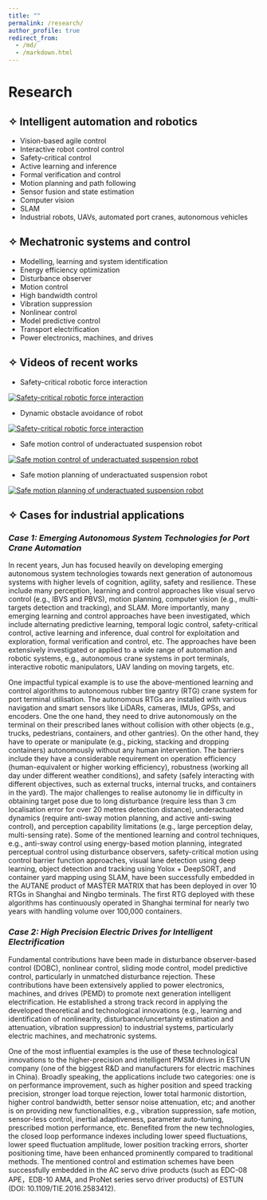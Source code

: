 ```yaml
---
title: ""
permalink: /research/
author_profile: true
redirect_from: 
  - /md/
  - /markdown.html
---
```


# Research


## ✧	Intelligent automation and robotics
  - Vision-based agile control<br>
  - Interactive robot control control<br>
  - Safety-critical control<br>
  - Active learning and inference<br>
  - Formal verification and control<br>
  - Motion planning and path following<br>
  - Sensor fusion and state estimation<br>
  - Computer vision<br>
  - SLAM<br>
  - Industrial robots, UAVs, automated port cranes, autonomous vehicles<br>

## ✧	Mechatronic systems and control
  - Modelling, learning and system identification<br>
  - Energy efficiency optimization<br>
  - Disturbance observer<br>
  - Motion control<br>
  - High bandwidth control<br>
  - Vibration suppression<br>
  - Nonlinear control<br>
  - Model predictive control<br>
  - Transport electrification<br>
  - Power electronics, machines, and drives<br>

## ✧  Videos of recent works
  - Safety-critical robotic force interaction <br>

[![Safety-critical robotic force interaction](https://img.youtube.com/vi/1Ag3sTgQKwM/0.jpg)](https://youtu.be/1Ag3sTgQKwM)

  - Dynamic obstacle avoidance of robot <br>

[![Safety-critical robotic force interaction](https://img.youtube.com/vi/W-Mg87ewiC8/0.jpg)](https://youtu.be/W-Mg87ewiC8)

  - Safe motion control of underactuated suspension robot <br>

[![Safe motion control of underactuated suspension robot](https://img.youtube.com/vi/rwwKk4ljFWI/0.jpg)](https://www.youtube.com/watch?v=rwwKk4ljFWI)

  - Safe motion planning of underactuated suspension robot <br>

[![Safe motion planning of underactuated suspension robot](https://img.youtube.com/vi/8Fh2PYZnidg/0.jpg)](https://www.youtube.com/watch?v=8Fh2PYZnidg)


## ✧	Cases for industrial applications
###  *Case 1: Emerging Autonomous System Technologies for Port Crane Automation*


In recent years, Jun has focused heavily on developing emerging autonomous system technologies towards next generation of autonomous systems with higher levels of cognition, agility, safety and resilience. These include many perception, learning and control approaches like visual servo control (e.g., IBVS and PBVS), motion planning, computer vision (e.g., multi-targets detection and tracking), and SLAM. More importantly, many emerging learning and control approaches have been investigated, which include alternating predictive learning, temporal logic control, safety-critical control, active learning and inference, dual control for exploitation and exploration, formal verification and control, etc. The approaches have been extensively investigated or applied to a wide range of automation and robotic systems, e.g., autonomous crane systems in port terminals, interactive robotic manipulators, UAV landing on moving targets, etc. 

One impactful typical example is to use the above-mentioned learning and control algorithms to autonomous rubber tire gantry (RTG) crane system for port terminal utilisation. The autonomous RTGs are installed with various navigation and smart sensors like LiDARs, cameras, IMUs, GPSs, and encoders. One the one hand, they need to drive autonomously on the terminal on their prescribed lanes without collision with other objects (e.g., trucks, pedestrians, containers, and other gantries). On the other hand, they have to operate or manipulate (e.g., picking, stacking and dropping containers) autonomously without any human intervention. The barriers include they have a considerable requirement on operation efficiency (human-equivalent or higher working efficiency), robustness (working all day under different weather conditions), and safety (safely interacting with different objectives, such as external trucks, internal trucks, and containers in the yard). The major challenges to realise autonomy lie in difficulty in obtaining target pose due to long disturbance (require less than 3 cm localisation error for over 20 metres detection distance), underactuated dynamics (require anti-sway motion planning, and active anti-swing control), and perception capability limitations (e.g., large perception delay, multi-sensing rate). Some of the mentioned learning and control techniques, e.g., anti-sway control using energy-based motion planning, integrated perceptual control using disturbance observers, safety-critical motion using control barrier function approaches, visual lane detection using deep learning, object detection and tracking using Yolox + DeepSORT, and container yard mapping using SLAM, have been successfully embedded in the AUTANE product of MASTER MATRIX that has been deployed in over 10 RTGs in Shanghai and Ningbo terminals. The first RTG deployed with these algorithms has continuously operated in Shanghai terminal for nearly two years with handling volume over 100,000 containers.

###  *Case 2: High Precision Electric Drives for Intelligent Electrification*
Fundamental contributions have been made in disturbance observer-based control (DOBC), nonlinear control, sliding mode control, model predictive control, particularly in unmatched disturbance rejection. These contributions have been extensively applied to power electronics, machines, and drives (PEMD) to promote next generation intelligent electrification. He established a strong track record in applying the developed theoretical and technological innovations (e.g., learning and identification of nonlinearity, disturbance/uncertainty estimation and attenuation, vibration suppression) to industrial systems, particularly electric machines, and mechatronic systems. 

One of the most influential examples is the use of these technological innovations to the higher-precision and intelligent PMSM drives in ESTUN company (one of the biggest R&D and manufacturers for electric machines in China). Broadly speaking, the applications include two categories: one is on performance improvement, such as higher position and speed tracking precision, stronger load torque rejection, lower total harmonic distortion, higher control bandwidth, better sensor noise attenuation, etc; and another is on providing new functionalities, e.g., vibration suppression, safe motion, sensor-less control, inertial adaptiveness, parameter auto-tuning, prescribed motion performance, etc. Benefited from the new technologies, the closed loop performance indexes including lower speed fluctuations, lower speed fluctuation amplitude, lower position tracking errors, shorter positioning time, have been enhanced prominently compared to traditional methods. The mentioned control and estimation schemes have been successfully embedded in the AC servo drive products (such as EDC-08 APE，EDB-10 AMA, and ProNet series servo driver products) of ESTUN (DOI: 10.1109/TIE.2016.2583412).






